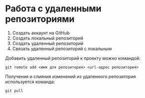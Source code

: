# Работа с удаленными репозиториями

1. Создать аккаунт на GitHub
2. Создать локальный репозиторий
3. Создать удаленный репозиторий
4. Связать удаленный репозиторий с локальным 

Добавить удаленный репозиторий к проекту можно командой: 
```
git remote add <имя для репозитория> <url-адрес репозитория>
```

Получения и слияния изменений из удаленного репозитория используется команда:
```
git pull
```
